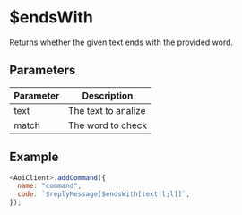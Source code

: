 # $endsWith

Returns whether the given text ends with the provided word.

## Parameters

| Parameter | Description         |
| --------- | ------------------- |
| text      | The text to analize |
| match     | The word to check   |

## Example

```javascript
<AoiClient>.addCommand({
  name: "command",
  code: `$replyMessage[$endsWith[text l;l]]`,
});
```
